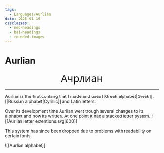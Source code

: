 ```yaml
---
tags:
  - Languages/Aurlian
date: 2025-01-16
cssclasses:
  - neo-headings
  - bai-headings
  - rounded-images
---
```

# Aurlian
<p style="font-size:xx-large;text-align:center;margin:0;font-family:sans;">Ачрлиан</p>

***
Aurlian is the first conlang that I made and uses [[Greek alphabet|Greek]], [[Russian alphabet|Cyrillic]] and Latin letters.

Over its development time Aurlian went trough several changes to its alphabet and how its written. At one point it had a stacked letter system.
![[Aurlian letter extentions.svg|600]]

This system has since been dropped due to problems with readability on certain fonts.


![[Aurlian alphabet]]